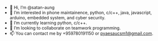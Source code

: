 - 👋 Hi, I’m @satan-aung
- 👀 I’m interested in phone maintainence, python, c/c++, java, javascript, arduino, embedded system, and cyber security.
- 🌱 I’m currently learning python, c/c++.
- 💞️ I’m looking to collaborate on teamwork programming.
- 📫 You can contact me by +959780191150 or pyaesaucsm1@gmail.com.

<!---
satan-aung/satan-aung is a ✨ special ✨ repository because its `README.md` (this file) appears on your GitHub profile.
You can click the Preview link to take a look at your changes.
--->
